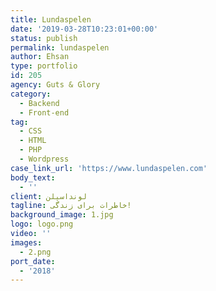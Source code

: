 ```yaml
---
title: Lundaspelen
date: '2019-03-28T10:23:01+00:00'
status: publish
permalink: lundaspelen
author: Ehsan
type: portfolio
id: 205
agency: Guts & Glory
category:
  - Backend
  - Front-end
tag:
  - CSS
  - HTML
  - PHP
  - Wordpress
case_link_url: 'https://www.lundaspelen.com'
body_text:
  - ''
client: لونداسپلن
tagline: خاطرات برای زندگی!
background_image: 1.jpg
logo: logo.png
video: ''
images:
  - 2.png
port_date:
  - '2018'
---
```


